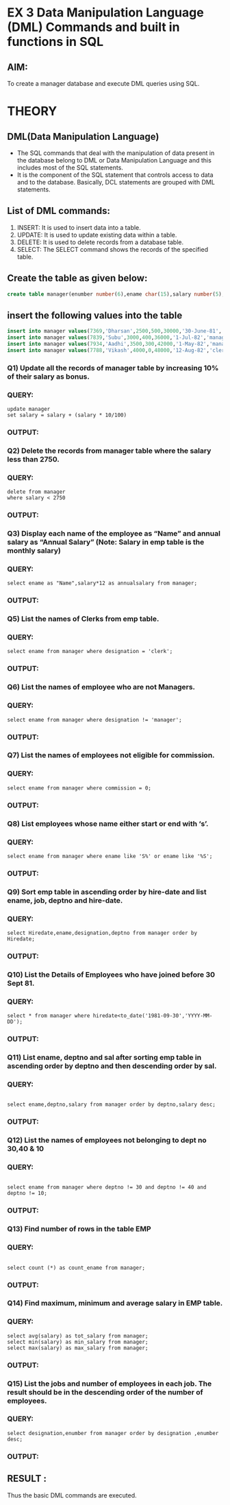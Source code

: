 # EX 3 Data Manipulation Language (DML) Commands and built in functions in SQL
## AIM:
To create a manager database and execute DML queries using SQL.

# THEORY
## DML(Data Manipulation Language)
*  The SQL commands that deal with the manipulation of data present in the database belong to DML or Data Manipulation Language and this includes most of the SQL statements.
*  It is the component of the SQL statement that controls access to data and to the database. Basically, DCL statements are grouped with DML statements.

## List of DML commands: 
1. INSERT: It is used to insert data into a table.
2. UPDATE: It is used to update existing data within a table.
3. DELETE: It is used to delete records from a database table.
4. SELECT: The SELECT command shows the records of the specified table.

## Create the table as given below:
```sql
create table manager(enumber number(6),ename char(15),salary number(5),commission number(4),annualsalary number(7),Hiredate date,designation char(10),deptno number(2),reporting char(10));
```
## insert the following values into the table
```sql
insert into manager values(7369,'Dharsan',2500,500,30000,'30-June-81','clerk',10,'John');
insert into manager values(7839,'Subu',3000,400,36000,'1-Jul-82','manager',null,'James');
insert into manager values(7934,'Aadhi',3500,300,42000,'1-May-82','manager',30,NULL);
insert into manager values(7788,'Vikash',4000,0,48000,'12-Aug-82','clerk',50,'Bond');
```

### Q1) Update all the records of manager table by increasing 10% of their salary as bonus.

### QUERY:
```
update manager 
set salary = salary + (salary * 10/100)
```
### OUTPUT:


### Q2) Delete the records from manager table where the salary less than 2750.


### QUERY:
```
delete from manager 
where salary < 2750
```

### OUTPUT:

### Q3) Display each name of the employee as “Name” and annual salary as “Annual Salary” (Note: Salary in emp table is the monthly salary)


### QUERY:
```
select ename as "Name",salary*12 as annualsalary from manager;
```

### OUTPUT:

### Q5)	List the names of Clerks from emp table.


### QUERY:
```
select ename from manager where designation = 'clerk';
```

### OUTPUT:


### Q6)	List the names of employee who are not Managers.


### QUERY:
```
select ename from manager where designation != 'manager';
```

### OUTPUT:


### Q7)	List the names of employees not eligible for commission.


### QUERY:
```
select ename from manager where commission = 0;

```

### OUTPUT:


### Q8)	List employees whose name either start or end with ‘s’.


### QUERY:
```
select ename from manager where ename like 'S%' or ename like '%S';

```

### OUTPUT:


### Q9) Sort emp table in ascending order by hire-date and list ename, job, deptno and hire-date.


### QUERY:
```
select Hiredate,ename,designation,deptno from manager order by Hiredate;

```

### OUTPUT:


### Q10) List the Details of Employees who have joined before 30 Sept 81.


### QUERY:
```
select * from manager where hiredate<to_date('1981-09-30','YYYY-MM-DD');
```

### OUTPUT:


### Q11)	List ename, deptno and sal after sorting emp table in ascending order by deptno and then descending order by sal.


### QUERY:
```

select ename,deptno,salary from manager order by deptno,salary desc;
```

### OUTPUT:


### Q12) List the names of employees not belonging to dept no 30,40 & 10


### QUERY:
```

select ename from manager where deptno != 30 and deptno != 40 and deptno != 10;
```

### OUTPUT:

### Q13) Find number of rows in the table EMP

### QUERY:
```

select count (*) as count_ename from manager;
```

### OUTPUT:


### Q14) Find maximum, minimum and average salary in EMP table.

### QUERY:
```
select avg(salary) as tot_salary from manager;
select min(salary) as min_salary from manager;
select max(salary) as max_salary from manager;

```

### OUTPUT:


### Q15) List the jobs and number of employees in each job. The result should be in the descending order of the number of employees.

### QUERY:
```
select designation,enumber from manager order by designation ,enumber desc;

```

### OUTPUT:


## RESULT :
Thus the basic DML commands are executed.
